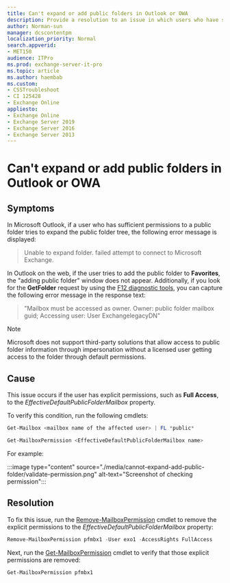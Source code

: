 ```yaml
---
title: Can't expand or add public folders in Outlook or OWA
description: Provide a resolution to an issue in which users who have sufficient permissions to a public folder can't expand or add public folders in Outlook or OWA.
author: Norman-sun
manager: dcscontentpm
localization_priority: Normal
search.appverid: 
- MET150
audience: ITPro
ms.prod: exchange-server-it-pro
ms.topic: article
ms.author: haembab
ms.custom: 
- CSSTroubleshoot
- CI 125428
- Exchange Online
appliesto:
- Exchange Online
- Exchange Server 2019
- Exchange Server 2016
- Exchange Server 2013
---
```


# Can't expand or add public folders in Outlook or OWA

## Symptoms

In Microsoft Outlook, if a user who has sufficient permissions to a public folder tries to expand the public folder tree, the following error message is displayed:

> Unable to expand folder. failed attempt to connect to Microsoft Exchange.

In Outlook on the web, if the user tries to add the public folder to **Favorites**, the "adding public folder" window does not appear. Additionally, if you look for the **GetFolder** request by using the [F12 diagnostic tools](/archive/microsoft-edge/legacy/developer/), you can capture the following error message in the response text:

> "Mailbox must be accessed as owner. Owner: public folder mailbox guid; Accessing user: User ExchangelegacyDN"

> [!NOTE]
> Microsoft does not support third-party solutions that allow access to public folder information through impersonation without a licensed user getting access to the folder through default permissions.

## Cause

This issue occurs if the user has explicit permissions, such as **Full Access**, to the *EffectiveDefaultPublicFolderMailbox* property.

To verify this condition, run the following cmdlets:

```powershell
Get-Mailbox <mailbox name of the affected user> | FL *public*
```

```powershell
Get-MailboxPermission <EffectiveDefaultPublicFolderMailbox name>
```

For example:

:::image type="content" source="./media/cannot-expand-add-public-folder/validate-permission.png" alt-text="Screenshot of checking permission":::

## Resolution

To fix this issue, run the [Remove-MailboxPermission](/powershell/module/exchange/remove-mailboxpermission?view=exchange-ps&preserve-view=true) cmdlet to remove the explicit permissions to the *EffectiveDefaultPublicFolderMailbox* property:

```powershell
Remove-MailboxPermission pfmbx1 -User exo1 -AccessRights FullAccess
```

Next, run the [Get-MailboxPermission](/powershell/module/exchange/get-mailboxpermission?view=exchange-ps&preserve-view=true) cmdlet to verify that those explicit permissions are removed:

```powershell
Get-MailboxPermission pfmbx1
```
